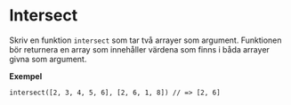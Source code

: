 # Intersect

Skriv en funktion `intersect` som tar två arrayer som argument. Funktionen bör returnera en array som innehåller värdena som finns i båda arrayer givna som argument.

**Exempel**
```
intersect([2, 3, 4, 5, 6], [2, 6, 1, 8]) // => [2, 6]
```